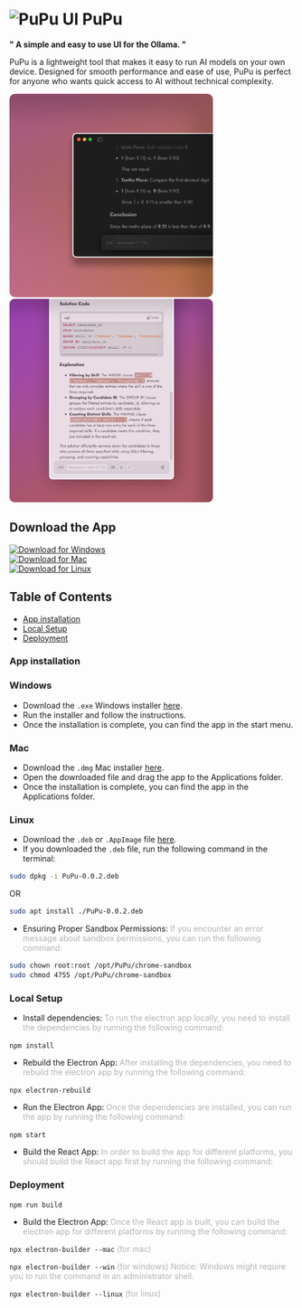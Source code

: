 <link
  href="https://fonts.googleapis.com/css2?family=Jost:wght@400;700&display=swap"
  rel="stylesheet"
></link>

# <img src="assets/logo.png" alt="PuPu UI" style="height: 128px"> PuPu

**" A simple and easy to use UI for the Ollama. "**

PuPu is a lightweight tool that makes it easy to run AI models on your own device. Designed for smooth performance and ease of use, PuPu is perfect for anyone who wants quick access to AI without technical complexity.

<img src="assets/PuPu_UI_1.png" alt="PuPu UI 1" style='width: 360px'/>
<img src="assets/PuPu_UI_3.png" alt="PuPu UI 2" style='width: 360px'/>

## Download the App

[![Download for Windows][windows-shield]][windows-url]<br>
[![Download for Mac][macos-shield]][macos-url]<br>
[![Download for Linux][linux-shield]][linux-url]

## Table of Contents

- [App installation](#app-installation)
- [Local Setup](#local-setup)
- [Deployment](#deployment)

### App installation <a name="app-installation"></a>

### Windows

- Download the `.exe` Windows installer [here](windows-url).
- Run the installer and follow the instructions.
- Once the installation is complete, you can find the app in the start menu.

### Mac

- Download the `.dmg` Mac installer [here](macos-url).
- Open the downloaded file and drag the app to the Applications folder.
- Once the installation is complete, you can find the app in the Applications folder.

### Linux

- Download the `.deb` or `.AppImage` file [here](linux-url).
- If you downloaded the `.deb` file, run the following command in the terminal:

```bash
sudo dpkg -i PuPu-0.0.2.deb
```
OR
```bash
sudo apt install ./PuPu-0.0.2.deb
```
- Ensuring Proper Sandbox Permissions: <span style="opacity: 0.32">If you encounter an error message about sandbox permissions, you can run the following command:</span>

```bash
sudo chown root:root /opt/PuPu/chrome-sandbox
sudo chmod 4755 /opt/PuPu/chrome-sandbox
```

### Local Setup <a name="local-setup"></a>

- Install dependencies: <span style="opacity: 0.32">To run the electron app locally, you need to install the dependencies by running the following command:</span>

`npm install`

- Rebuild the Electron App: <span style="opacity: 0.32">After installing the dependencies, you need to rebuild the electron app by running the following command:</span>

`npx electron-rebuild`

- Run the Electron App: <span style="opacity: 0.32">Once the dependencies are installed, you can run the app by running the following command:</span>

`npm start`

- Build the React App: <span style="opacity: 0.32"> In order to build the app for different platforms, you should build the React app first by running the following command:</span>

### Deployment <a name="deployment"></a>

`npm run build`

- Build the Electron App: <span style="opacity: 0.32">Once the React app is built, you can build the electron app for different platforms by running the following command:</span>

`npx electron-builder --mac` <span style="opacity: 0.32"> (for mac) </span>

`npx electron-builder --win` <span style="opacity: 0.32"> (for windows) Notice: Windows might require you to run the command in an administrator shell. </span>

`npx electron-builder --linux` <span style="opacity: 0.32"> (for linux) </span>

[windows-shield]: https://img.shields.io/badge/download_for_windows-AA3E71?style=for-the-badge&logo=windows&logoColor=FFFFFF&labelColor=FFFFFF
[windows-url]: https://github.com/haoxiang-xu/PuPu/releases/tag/v0.0.1
[macos-shield]: https://img.shields.io/badge/download_for_mac-AA3E71?style=for-the-badge&logo=apple&logoColor=FFFFFF&labelColor=AA3E71
[macos-url]: https://github.com/haoxiang-xu/PuPu/releases/tag/v0.0.1
[linux-shield]: https://img.shields.io/badge/download_for_linux-AA3E71?style=for-the-badge&logo=linux&logoColor=FFFFFF&labelColor=AA3E71
[linux-url]: https://github.com/haoxiang-xu/PuPu/releases/tag/v0.0.1